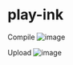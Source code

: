 # play-ink

Compile
![image](https://github.com/solofomo/play-ink/assets/83760488/0f4ec663-e22e-4b06-af75-613abe2957fe)

Upload
![image](https://github.com/solofomo/play-ink/assets/83760488/8de7dab2-09a3-49fd-b1d6-87cab2f66ce8)


